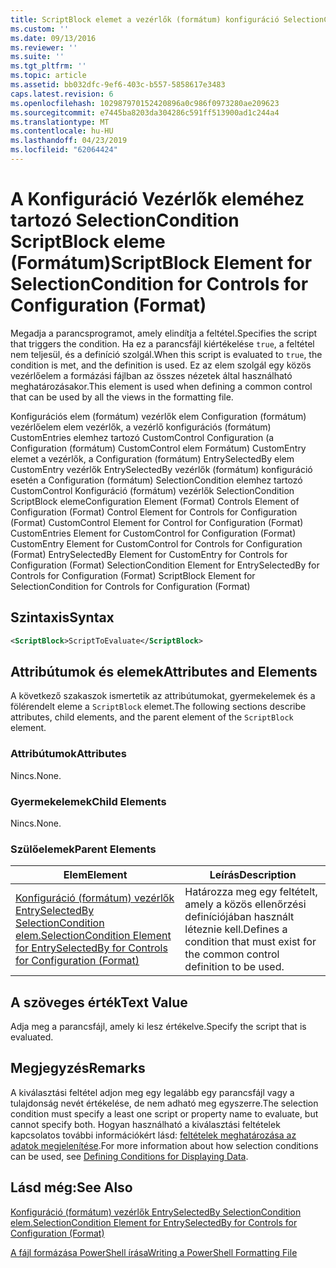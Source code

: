 ```yaml
---
title: ScriptBlock elemet a vezérlők (formátum) konfiguráció SelectionCondition |} A Microsoft Docs
ms.custom: ''
ms.date: 09/13/2016
ms.reviewer: ''
ms.suite: ''
ms.tgt_pltfrm: ''
ms.topic: article
ms.assetid: bb032dfc-9ef6-403c-b557-5858617e3483
caps.latest.revision: 6
ms.openlocfilehash: 102987970152420896a0c986f0973280ae209623
ms.sourcegitcommit: e7445ba8203da304286c591ff513900ad1c244a4
ms.translationtype: MT
ms.contentlocale: hu-HU
ms.lasthandoff: 04/23/2019
ms.locfileid: "62064424"
---
```

# <a name="scriptblock-element-for-selectioncondition-for-controls-for-configuration-format"></a><span data-ttu-id="6d20c-102">A Konfiguráció Vezérlők eleméhez tartozó SelectionCondition ScriptBlock eleme (Formátum)</span><span class="sxs-lookup"><span data-stu-id="6d20c-102">ScriptBlock Element for SelectionCondition for Controls for Configuration (Format)</span></span>

<span data-ttu-id="6d20c-103">Megadja a parancsprogramot, amely elindítja a feltétel.</span><span class="sxs-lookup"><span data-stu-id="6d20c-103">Specifies the script that triggers the condition.</span></span> <span data-ttu-id="6d20c-104">Ha ez a parancsfájl kiértékelése `true`, a feltétel nem teljesül, és a definíció szolgál.</span><span class="sxs-lookup"><span data-stu-id="6d20c-104">When this script is evaluated to `true`, the condition is met, and the definition is used.</span></span> <span data-ttu-id="6d20c-105">Ez az elem szolgál egy közös vezérlőelem a formázási fájlban az összes nézetek által használható meghatározásakor.</span><span class="sxs-lookup"><span data-stu-id="6d20c-105">This element is used when defining a common control that can be used by all the views in the formatting file.</span></span>

<span data-ttu-id="6d20c-106">Konfigurációs elem (formátum) vezérlők elem Configuration (formátum) vezérlőelem elem vezérlők, a vezérlő konfigurációs (formátum) CustomEntries elemhez tartozó CustomControl Configuration (a Configuration (formátum) CustomControl elem Formátum) CustomEntry elemet a vezérlők, a Configuration (formátum) EntrySelectedBy elem CustomEntry vezérlők EntrySelectedBy vezérlők (formátum) konfiguráció esetén a Configuration (formátum) SelectionCondition elemhez tartozó CustomControl Konfiguráció (formátum) vezérlők SelectionCondition ScriptBlock eleme</span><span class="sxs-lookup"><span data-stu-id="6d20c-106">Configuration Element (Format) Controls Element of Configuration (Format) Control Element for Controls for Configuration (Format) CustomControl Element for Control for Configuration (Format) CustomEntries Element for CustomControl for Configuration (Format) CustomEntry Element for CustomControl for Controls for Configuration (Format) EntrySelectedBy Element for CustomEntry for Controls for Configuration (Format) SelectionCondition Element for EntrySelectedBy for Controls for Configuration (Format) ScriptBlock Element for SelectionCondition for Controls for Configuration (Format)</span></span>

## <a name="syntax"></a><span data-ttu-id="6d20c-107">Szintaxis</span><span class="sxs-lookup"><span data-stu-id="6d20c-107">Syntax</span></span>

```xml
<ScriptBlock>ScriptToEvaluate</ScriptBlock>
```

## <a name="attributes-and-elements"></a><span data-ttu-id="6d20c-108">Attribútumok és elemek</span><span class="sxs-lookup"><span data-stu-id="6d20c-108">Attributes and Elements</span></span>

<span data-ttu-id="6d20c-109">A következő szakaszok ismertetik az attribútumokat, gyermekelemek és a fölérendelt eleme a `ScriptBlock` elemet.</span><span class="sxs-lookup"><span data-stu-id="6d20c-109">The following sections describe attributes, child elements, and the parent element of the `ScriptBlock` element.</span></span>

### <a name="attributes"></a><span data-ttu-id="6d20c-110">Attribútumok</span><span class="sxs-lookup"><span data-stu-id="6d20c-110">Attributes</span></span>

<span data-ttu-id="6d20c-111">Nincs.</span><span class="sxs-lookup"><span data-stu-id="6d20c-111">None.</span></span>

### <a name="child-elements"></a><span data-ttu-id="6d20c-112">Gyermekelemek</span><span class="sxs-lookup"><span data-stu-id="6d20c-112">Child Elements</span></span>

<span data-ttu-id="6d20c-113">Nincs.</span><span class="sxs-lookup"><span data-stu-id="6d20c-113">None.</span></span>

### <a name="parent-elements"></a><span data-ttu-id="6d20c-114">Szülőelemek</span><span class="sxs-lookup"><span data-stu-id="6d20c-114">Parent Elements</span></span>

|<span data-ttu-id="6d20c-115">Elem</span><span class="sxs-lookup"><span data-stu-id="6d20c-115">Element</span></span>|<span data-ttu-id="6d20c-116">Leírás</span><span class="sxs-lookup"><span data-stu-id="6d20c-116">Description</span></span>|
|-------------|-----------------|
|[<span data-ttu-id="6d20c-117">Konfiguráció (formátum) vezérlők EntrySelectedBy SelectionCondition elem.</span><span class="sxs-lookup"><span data-stu-id="6d20c-117">SelectionCondition Element for EntrySelectedBy for Controls for Configuration (Format)</span></span>](./selectioncondition-element-for-entryselectedby-for-controls-for-configuration-format.md)|<span data-ttu-id="6d20c-118">Határozza meg egy feltételt, amely a közös ellenőrzési definíciójában használt léteznie kell.</span><span class="sxs-lookup"><span data-stu-id="6d20c-118">Defines a condition that must exist for the common control definition to be used.</span></span>|

## <a name="text-value"></a><span data-ttu-id="6d20c-119">A szöveges érték</span><span class="sxs-lookup"><span data-stu-id="6d20c-119">Text Value</span></span>

<span data-ttu-id="6d20c-120">Adja meg a parancsfájl, amely ki lesz értékelve.</span><span class="sxs-lookup"><span data-stu-id="6d20c-120">Specify the script that is evaluated.</span></span>

## <a name="remarks"></a><span data-ttu-id="6d20c-121">Megjegyzés</span><span class="sxs-lookup"><span data-stu-id="6d20c-121">Remarks</span></span>

<span data-ttu-id="6d20c-122">A kiválasztási feltétel adjon meg egy legalább egy parancsfájl vagy a tulajdonság nevét értékelése, de nem adható meg egyszerre.</span><span class="sxs-lookup"><span data-stu-id="6d20c-122">The selection condition must specify a least one script or property name to evaluate, but cannot specify both.</span></span> <span data-ttu-id="6d20c-123">Hogyan használható a kiválasztási feltételek kapcsolatos további információkért lásd: [feltételek meghatározása az adatok megjelenítése](./defining-conditions-for-displaying-data.md).</span><span class="sxs-lookup"><span data-stu-id="6d20c-123">For more information about how selection conditions can be used, see [Defining Conditions for Displaying Data](./defining-conditions-for-displaying-data.md).</span></span>

## <a name="see-also"></a><span data-ttu-id="6d20c-124">Lásd még:</span><span class="sxs-lookup"><span data-stu-id="6d20c-124">See Also</span></span>

[<span data-ttu-id="6d20c-125">Konfiguráció (formátum) vezérlők EntrySelectedBy SelectionCondition elem.</span><span class="sxs-lookup"><span data-stu-id="6d20c-125">SelectionCondition Element for EntrySelectedBy for Controls for Configuration (Format)</span></span>](./selectioncondition-element-for-entryselectedby-for-controls-for-configuration-format.md)

[<span data-ttu-id="6d20c-126">A fájl formázása PowerShell írása</span><span class="sxs-lookup"><span data-stu-id="6d20c-126">Writing a PowerShell Formatting File</span></span>](./writing-a-powershell-formatting-file.md)
